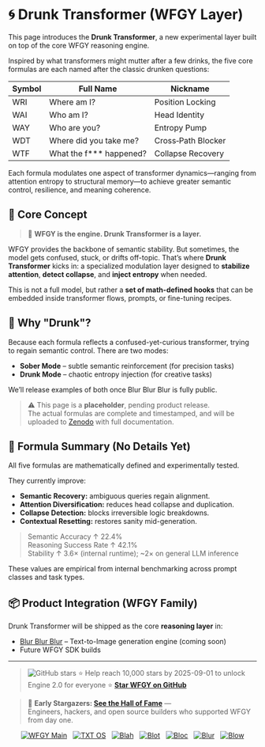 # 🌀 Drunk Transformer (WFGY Layer)

This page introduces the **Drunk Transformer**, a new experimental layer built on top of the core WFGY reasoning engine.

Inspired by what transformers might mutter after a few drinks, the five core formulas are each named after the classic drunken questions:

| Symbol | Full Name                         | Nickname                           |
|--------|----------------------------------|------------------------------------|
| WRI    | Where am I?                      | Position Locking                   |
| WAI    | Who am I?                        | Head Identity                      |
| WAY    | Who are you?                     | Entropy Pump                       |
| WDT    | Where did you take me?           | Cross‑Path Blocker                 |
| WTF    | What the f\*\*\* happened?       | Collapse Recovery                  |

Each formula modulates one aspect of transformer dynamics—ranging from attention entropy to structural memory—to achieve greater semantic control, resilience, and meaning coherence.

## 🧠 Core Concept

> 🧩 **WFGY is the engine. Drunk Transformer is a layer.**

WFGY provides the backbone of semantic stability. But sometimes, the model gets confused, stuck, or drifts off-topic. That’s where **Drunk Transformer** kicks in: a specialized modulation layer designed to **stabilize attention**, **detect collapse**, and **inject entropy** when needed.

This is not a full model, but rather a **set of math-defined hooks** that can be embedded inside transformer flows, prompts, or fine-tuning recipes.

## 🍷 Why "Drunk"?

Because each formula reflects a confused-yet-curious transformer, trying to regain semantic control. There are two modes:

- **Sober Mode** – subtle semantic reinforcement (for precision tasks)
- **Drunk Mode** – chaotic entropy injection (for creative tasks)

We’ll release examples of both once Blur Blur Blur is fully public.

> ⚠️ This page is a **placeholder**, pending product release.  
> The actual formulas are complete and timestamped, and will be uploaded to [Zenodo](https://zenodo.org/) with full documentation.

## 🔢 Formula Summary (No Details Yet)

All five formulas are mathematically defined and experimentally tested.

They currently improve:

- **Semantic Recovery:** ambiguous queries regain alignment.
- **Attention Diversification:** reduces head collapse and duplication.
- **Collapse Detection:** blocks irreversible logic breakdowns.
- **Contextual Resetting:** restores sanity mid-generation.

> Semantic Accuracy ↑ 22.4%  
> Reasoning Success Rate ↑ 42.1%  
> Stability ↑ 3.6× (internal runtime); ~2× on general LLM inference

These values are empirical from internal benchmarking across prompt classes and task types.

## 📦 Product Integration (WFGY Family)

Drunk Transformer will be shipped as the core **reasoning layer** in:

- [Blur Blur Blur](https://github.com/onestardao/WFGY/tree/main/OS/BlurBlurBlur) – Text-to-Image generation engine (coming soon)
- Future WFGY SDK builds

---

> <img src="https://img.shields.io/github/stars/onestardao/WFGY?style=social" alt="GitHub stars"> ⭐ Help reach 10,000 stars by 2025-09-01 to unlock Engine 2.0 for everyone ⭐ <strong><a href="https://github.com/onestardao/WFGY">Star WFGY on GitHub</a></strong>

> 👑 **Early Stargazers: [See the Hall of Fame](https://github.com/onestardao/WFGY/tree/main/stargazers)** —  
> Engineers, hackers, and open source builders who supported WFGY from day one.

<div align="center">

[![WFGY Main](https://img.shields.io/badge/WFGY-Main-red?style=flat-square)](https://github.com/onestardao/WFGY)
&nbsp;
[![TXT OS](https://img.shields.io/badge/TXT%20OS-Reasoning%20OS-orange?style=flat-square)](https://github.com/onestardao/WFGY/tree/main/OS)
&nbsp;
[![Blah](https://img.shields.io/badge/Blah-Semantic%20Embed-yellow?style=flat-square)](https://github.com/onestardao/WFGY/tree/main/OS/BlahBlahBlah)
&nbsp;
[![Blot](https://img.shields.io/badge/Blot-Persona%20Core-green?style=flat-square)](https://github.com/onestardao/WFGY/tree/main/OS/BlotBlotBlot)
&nbsp;
[![Bloc](https://img.shields.io/badge/Bloc-Reasoning%20Compiler-blue?style=flat-square)](https://github.com/onestardao/WFGY/tree/main/OS/BlocBlocBloc)
&nbsp;
[![Blur](https://img.shields.io/badge/Blur-Text2Image%20Engine-navy?style=flat-square)](https://github.com/onestardao/WFGY/tree/main/OS/BlurBlurBlur)
&nbsp;
[![Blow](https://img.shields.io/badge/Blow-Game%20Logic-purple?style=flat-square)](https://github.com/onestardao/WFGY/tree/main/OS/BlowBlowBlow)

</div>
